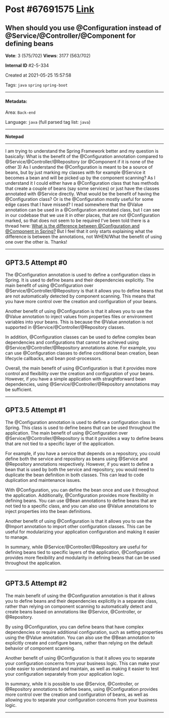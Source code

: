 
# Post \#67691575 [Link](https://stackoverflow.com/questions/67691575/)

## When should you use @Configuration instead of @Service/@Controller/@Component for defining beans

**Vote**: 3 (575/702) **Views**: 3177 (563/702) 

**Internal ID** \#2-5-334

Created at 2021-05-25 15:57:58

Tags: `java` `spring` `spring-boot`

----------

#### Metadata:

Area: `Back-end`

Language: `java` (full parsed tag list: `java`)

----------

**Notepad**


----------

I am trying to understand the Spring Framework better and my question is basically:
What is the benefit of the @Configuration annotation compared to @Service/@Controller/@Repository (or @Component if it is none of the other 3)
As I understand the @Configuration is meant to be a source of beans, but by just marking my classes with for example @Service it becomes a bean and will be picked up by the component scanning?
As I understand it I could either have a @Configuration class that has methods that create a couple of beans (say some services) or just have the classes annotated with @Service directly.
What would be the benefit of having the @Configuration class? Or is the @Configuration mostly useful for some edge cases that I have missed?
I read somewhere that the @Value annotation can be used in a @Configuration annotated class, but I can see in our codebase that we use it in other places, that are not @Configuration marked, so that does not seem to be required
I've been told there is a thread here:
[What is the difference between @Configuration and @Component in Spring?](https://stackoverflow.com/questions/39174669/what-is-the-difference-between-configuration-and-component-in-spring)
But I feel that it only starts explaining what the difference is between the annotations, not WHEN/What the benefit of using one over the other is.
Thanks!


----------
        
## GPT3.5 Attempt \#0

The @Configuration annotation is used to define a configuration class in Spring. It is used to define beans and their dependencies explicitly. The main benefit of using @Configuration over @Service/@Controller/@Repository is that it allows you to define beans that are not automatically detected by component scanning. This means that you have more control over the creation and configuration of your beans.

Another benefit of using @Configuration is that it allows you to use the @Value annotation to inject values from properties files or environment variables into your beans. This is because the @Value annotation is not supported in @Service/@Controller/@Repository classes.

In addition, @Configuration classes can be used to define complex bean dependencies and configurations that cannot be achieved using @Service/@Controller/@Repository annotations alone. For example, you can use @Configuration classes to define conditional bean creation, bean lifecycle callbacks, and bean post-processors.

Overall, the main benefit of using @Configuration is that it provides more control and flexibility over the creation and configuration of your beans. However, if you have a simple application with straightforward bean dependencies, using @Service/@Controller/@Repository annotations may be sufficient.

--------

## GPT3.5 Attempt \#1

The @Configuration annotation is used to define a configuration class in Spring. This class is used to define beans that can be used throughout the application. The main benefit of using @Configuration over @Service/@Controller/@Repository is that it provides a way to define beans that are not tied to a specific layer of the application. 

For example, if you have a service that depends on a repository, you could define both the service and repository as beans using @Service and @Repository annotations respectively. However, if you want to define a bean that is used by both the service and repository, you would need to duplicate the bean definition in both classes. This can lead to code duplication and maintenance issues.

With @Configuration, you can define the bean once and use it throughout the application. Additionally, @Configuration provides more flexibility in defining beans. You can use @Bean annotations to define beans that are not tied to a specific class, and you can also use @Value annotations to inject properties into the bean definitions.

Another benefit of using @Configuration is that it allows you to use the @Import annotation to import other configuration classes. This can be useful for modularizing your application configuration and making it easier to manage.

In summary, while @Service/@Controller/@Repository are useful for defining beans tied to specific layers of the application, @Configuration provides more flexibility and modularity in defining beans that can be used throughout the application.

--------

## GPT3.5 Attempt \#2

The main benefit of using the @Configuration annotation is that it allows you to define beans and their dependencies explicitly in a separate class, rather than relying on component scanning to automatically detect and create beans based on annotations like @Service, @Controller, or @Repository.

By using @Configuration, you can define beans that have complex dependencies or require additional configuration, such as setting properties using the @Value annotation. You can also use the @Bean annotation to explicitly create and configure beans, rather than relying on the default behavior of component scanning.

Another benefit of using @Configuration is that it allows you to separate your configuration concerns from your business logic. This can make your code easier to understand and maintain, as well as making it easier to test your configuration separately from your application logic.

In summary, while it is possible to use @Service, @Controller, or @Repository annotations to define beans, using @Configuration provides more control over the creation and configuration of beans, as well as allowing you to separate your configuration concerns from your business logic.

--------

